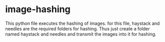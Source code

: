 # image-hashing
This python file executes the hashing of images. for this file, haystack and needles are the required folders for hashing.
Thus just create a folder named haystack and needles and transmit the images into it for hashing. 
